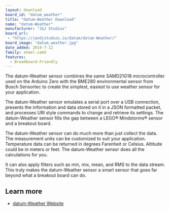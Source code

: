 ```yaml
---
layout: download
board_id: "datum_weather"
title: "datum-Weather Download"
name: "datum-Weather"
manufacturer: "J&J Studios"
board_url:
 - "https://jandjstudios.io/datum/datum-Weather/"
board_image: "datum_weather.jpg"
date_added: 2019-7-12
family: atmel-samd
features:
  - Breadboard-Friendly
---
```


The datum-Weather sensor combines the same SAMD21G18 microcontroller used on the Arduino Zero with the BME280 environmental sensor from Bosch Sensortec to create the simplest, easiest to use weather sensor for your application.

The datum-Weather sensor emulates a serial port over a USB connection, presents the information and data stored on it in a JSON formatted packet, and processes URI style commands to change and retrieve its settings. The datum-Weather sensor fills the gap between a LEGO® Mindstorms® sensor and a breakout board.

The datum-Weather sensor can do much more than just collect the data. The measurement units can be customized to suit your application. Temperature data can be returned in degrees Farenheit or Celsius. Altitude could be in meters or feet. The datum-Weather sensor does all the calculations for you.

It can also apply filters such as min, mix, mean, and RMS to the data stream. This truly makes the datum-Weather sensor a smart sensor that goes far beyond what a breakout board can do.

## Learn more
* [datum-Weather Website](https://jandjstudios.io/datum/datum-Weather/)
